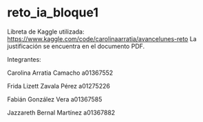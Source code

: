 # reto_ia_bloque1
 
Libreta de Kaggle utilizada: https://www.kaggle.com/code/carolinaarratia/avancelunes-reto
La justificación se encuentra en el documento PDF.

Integrantes:

Carolina Arratia Camacho
a01367552

Frida Lizett Zavala Pérez
a01275226

Fabián González Vera
a01367585

Jazzareth Bernal Martínez
a01367882
